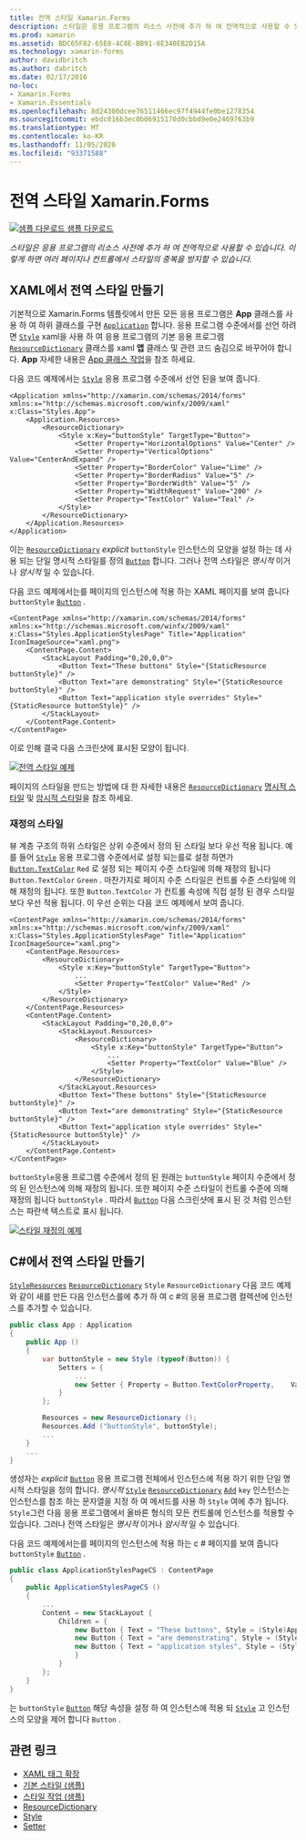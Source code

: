 ```yaml
---
title: 전역 스타일 Xamarin.Forms
description: 스타일은 응용 프로그램의 리소스 사전에 추가 하 여 전역적으로 사용할 수 있습니다. 이렇게 하면 여러 페이지나 컨트롤에서 스타일의 중복을 방지할 수 있습니다.
ms.prod: xamarin
ms.assetid: BDC65F82-65E0-4C8E-BB91-8E340EB2D15A
ms.technology: xamarin-forms
author: davidbritch
ms.author: dabritch
ms.date: 02/17/2016
no-loc:
- Xamarin.Forms
- Xamarin.Essentials
ms.openlocfilehash: 8d24300dcee76511466ec97f4944fe0be1278354
ms.sourcegitcommit: ebdc016b3ec0b06915170d0cbbd9e0e2469763b9
ms.translationtype: MT
ms.contentlocale: ko-KR
ms.lasthandoff: 11/05/2020
ms.locfileid: "93371588"
---
```

# <a name="global-styles-in-no-locxamarinforms"></a>전역 스타일 Xamarin.Forms

[![샘플 다운로드](~/media/shared/download.png) 샘플 다운로드](/samples/xamarin/xamarin-forms-samples/userinterface-styles-basicstyles)

_스타일은 응용 프로그램의 리소스 사전에 추가 하 여 전역적으로 사용할 수 있습니다. 이렇게 하면 여러 페이지나 컨트롤에서 스타일의 중복을 방지할 수 있습니다._

## <a name="create-a-global-style-in-xaml"></a>XAML에서 전역 스타일 만들기

기본적으로 Xamarin.Forms 템플릿에서 만든 모든 응용 프로그램은 **App** 클래스를 사용 하 여 하위 클래스를 구현 [`Application`](xref:Xamarin.Forms.Application) 합니다. 응용 프로그램 수준에서를 선언 하려면 [`Style`](xref:Xamarin.Forms.Style) xaml을 사용 하 여 응용 프로그램의 기본 응용 프로그램 [`ResourceDictionary`](xref:Xamarin.Forms.ResourceDictionary) 클래스를 xaml **앱** 클래스 및 관련 코드 숨김으로 바꾸어야 합니다. **App** 자세한 내용은 [App 클래스 작업](~/xamarin-forms/app-fundamentals/application-class.md)을 참조 하세요.

다음 코드 예제에서는 [`Style`](xref:Xamarin.Forms.Style) 응용 프로그램 수준에서 선언 된을 보여 줍니다.

```xaml
<Application xmlns="http://xamarin.com/schemas/2014/forms" xmlns:x="http://schemas.microsoft.com/winfx/2009/xaml" x:Class="Styles.App">
    <Application.Resources>
        <ResourceDictionary>
            <Style x:Key="buttonStyle" TargetType="Button">
                <Setter Property="HorizontalOptions" Value="Center" />
                <Setter Property="VerticalOptions" Value="CenterAndExpand" />
                <Setter Property="BorderColor" Value="Lime" />
                <Setter Property="BorderRadius" Value="5" />
                <Setter Property="BorderWidth" Value="5" />
                <Setter Property="WidthRequest" Value="200" />
                <Setter Property="TextColor" Value="Teal" />
            </Style>
        </ResourceDictionary>
    </Application.Resources>
</Application>
```

이는 [`ResourceDictionary`](xref:Xamarin.Forms.ResourceDictionary) *explicit* `buttonStyle` 인스턴스의 모양을 설정 하는 데 사용 되는 단일 명시적 스타일를 정의 [`Button`](xref:Xamarin.Forms.Button) 합니다. 그러나 전역 스타일은 *명시적* 이거나 *암시적* 일 수 있습니다.

다음 코드 예제에서는를 페이지의 인스턴스에 적용 하는 XAML 페이지를 보여 줍니다 `buttonStyle` [`Button`](xref:Xamarin.Forms.Button) .

```xaml
<ContentPage xmlns="http://xamarin.com/schemas/2014/forms" xmlns:x="http://schemas.microsoft.com/winfx/2009/xaml" x:Class="Styles.ApplicationStylesPage" Title="Application" IconImageSource="xaml.png">
    <ContentPage.Content>
        <StackLayout Padding="0,20,0,0">
            <Button Text="These buttons" Style="{StaticResource buttonStyle}" />
            <Button Text="are demonstrating" Style="{StaticResource buttonStyle}" />
            <Button Text="application style overrides" Style="{StaticResource buttonStyle}" />
        </StackLayout>
    </ContentPage.Content>
</ContentPage>
```

이로 인해 결국 다음 스크린샷에 표시된 모양이 됩니다.

[![전역 스타일 예제](application-images/application-styles-1.png)](application-images/application-styles-1-large.png#lightbox "전역 스타일 예제")

페이지의 스타일을 만드는 방법에 대 한 자세한 내용은 [`ResourceDictionary`](xref:Xamarin.Forms.ResourceDictionary) [명시적 스타일](~/xamarin-forms/user-interface/styles/explicit.md) 및 [암시적 스타일](~/xamarin-forms/user-interface/styles/implicit.md)을 참조 하세요.

### <a name="override-styles"></a>재정의 스타일

뷰 계층 구조의 하위 스타일은 상위 수준에서 정의 된 스타일 보다 우선 적용 됩니다. 예를 들어 [`Style`](xref:Xamarin.Forms.Style) 응용 프로그램 수준에서로 설정 되는를로 설정 하면가 [`Button.TextColor`](xref:Xamarin.Forms.Button.TextColor) `Red` 로 설정 되는 페이지 수준 스타일에 의해 재정의 됩니다 `Button.TextColor` `Green` . 마찬가지로 페이지 수준 스타일은 컨트롤 수준 스타일에 의해 재정의 됩니다. 또한 `Button.TextColor` 가 컨트롤 속성에 직접 설정 된 경우 스타일 보다 우선 적용 됩니다. 이 우선 순위는 다음 코드 예제에서 보여 줍니다.

```xaml
<ContentPage xmlns="http://xamarin.com/schemas/2014/forms" xmlns:x="http://schemas.microsoft.com/winfx/2009/xaml" x:Class="Styles.ApplicationStylesPage" Title="Application" IconImageSource="xaml.png">
    <ContentPage.Resources>
        <ResourceDictionary>
            <Style x:Key="buttonStyle" TargetType="Button">
                ...
                <Setter Property="TextColor" Value="Red" />
            </Style>
        </ResourceDictionary>
    </ContentPage.Resources>
    <ContentPage.Content>
        <StackLayout Padding="0,20,0,0">
            <StackLayout.Resources>
                <ResourceDictionary>
                    <Style x:Key="buttonStyle" TargetType="Button">
                        ...
                        <Setter Property="TextColor" Value="Blue" />
                    </Style>
                </ResourceDictionary>
            </StackLayout.Resources>
            <Button Text="These buttons" Style="{StaticResource buttonStyle}" />
            <Button Text="are demonstrating" Style="{StaticResource buttonStyle}" />
            <Button Text="application style overrides" Style="{StaticResource buttonStyle}" />
        </StackLayout>
    </ContentPage.Content>
</ContentPage>
```

`buttonStyle`응용 프로그램 수준에서 정의 된 원래는 `buttonStyle` 페이지 수준에서 정의 된 인스턴스에 의해 재정의 됩니다. 또한 페이지 수준 스타일이 컨트롤 수준에 의해 재정의 됩니다 `buttonStyle` . 따라서 [`Button`](xref:Xamarin.Forms.Button) 다음 스크린샷에 표시 된 것 처럼 인스턴스는 파란색 텍스트로 표시 됩니다.

[![스타일 재정의 예제](application-images/application-styles-2.png)](application-images/application-styles-2-large.png#lightbox "스타일 재정의 예제")

## <a name="create-a-global-style-in-c35"></a>C&#35;에서 전역 스타일 만들기

[`Style`](xref:Xamarin.Forms.Style)[`Resources`](xref:Xamarin.Forms.VisualElement.Resources) [`ResourceDictionary`](xref:Xamarin.Forms.ResourceDictionary) `Style` `ResourceDictionary` 다음 코드 예제와 같이 새를 만든 다음 인스턴스를에 추가 하 여 c #의 응용 프로그램 컬렉션에 인스턴스를 추가할 수 있습니다.

```csharp
public class App : Application
{
    public App ()
    {
        var buttonStyle = new Style (typeof(Button)) {
            Setters = {
                ...
                new Setter { Property = Button.TextColorProperty,    Value = Color.Teal }
            }
        };

        Resources = new ResourceDictionary ();
        Resources.Add ("buttonStyle", buttonStyle);
        ...
    }
    ...
}
```

생성자는 *explicit* [`Button`](xref:Xamarin.Forms.Button) 응용 프로그램 전체에서 인스턴스에 적용 하기 위한 단일 명시적 스타일을 정의 합니다. *명시적* [`Style`](xref:Xamarin.Forms.Style) [`ResourceDictionary`](xref:Xamarin.Forms.ResourceDictionary) [`Add`](xref:Xamarin.Forms.ResourceDictionary.Add(System.String,System.Object)) `key` 인스턴스는 인스턴스를 참조 하는 문자열을 지정 하 여 메서드를 사용 하 `Style` 여에 추가 됩니다. `Style`그런 다음 응용 프로그램에서 올바른 형식의 모든 컨트롤에 인스턴스를 적용할 수 있습니다. 그러나 전역 스타일은 *명시적* 이거나 *암시적* 일 수 있습니다.

다음 코드 예제에서는를 페이지의 인스턴스에 적용 하는 c # 페이지를 보여 줍니다 `buttonStyle` [`Button`](xref:Xamarin.Forms.Button) .

```csharp
public class ApplicationStylesPageCS : ContentPage
{
    public ApplicationStylesPageCS ()
    {
        ...
        Content = new StackLayout {
            Children = {
                new Button { Text = "These buttons", Style = (Style)Application.Current.Resources ["buttonStyle"] },
                new Button { Text = "are demonstrating", Style = (Style)Application.Current.Resources ["buttonStyle"] },
                new Button { Text = "application styles", Style = (Style)Application.Current.Resources ["buttonStyle"]
                }
            }
        };
    }
}
```

는 `buttonStyle` [`Button`](xref:Xamarin.Forms.Button) 해당 속성을 설정 하 여 인스턴스에 적용 되 [`Style`](xref:Xamarin.Forms.NavigableElement.Style) 고 인스턴스의 모양을 제어 합니다 `Button` .

## <a name="related-links"></a>관련 링크

- [XAML 태그 확장](~/xamarin-forms/xaml/xaml-basics/xaml-markup-extensions.md)
- [기본 스타일 (샘플)](/samples/xamarin/xamarin-forms-samples/userinterface-styles-basicstyles)
- [스타일 작업 (샘플)](/samples/xamarin/xamarin-forms-samples/workingwithstyles)
- [ResourceDictionary](xref:Xamarin.Forms.ResourceDictionary)
- [Style](xref:Xamarin.Forms.Style)
- [Setter](xref:Xamarin.Forms.Setter)